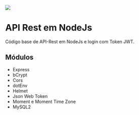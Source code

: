 ![](https://img.shields.io/badge/Node.js-43853D?style=for-the-badge&logo=node.js&logoColor=white)

# API Rest em NodeJs
Código base de API-Rest em NodeJs e login com Token JWT.

## Módulos
- Express
- bCrypt
- Cors
- dotEnv
- Helmet
- Json Web Token
- Moment e Moment Time Zone
- MySQL2